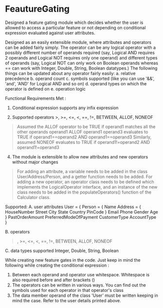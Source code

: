 # FeautureGating
Designed a feature gating module which decides whether the user is allowed to access a particular feature or not depending on conditional expression evaluated against user attributes.

Designed as an easily extensible module, where attributes and operators can be added fairly simply. The operator can be any logical operator with a possibly different number of operands required (say, Logical AND requires 2 operands and Logical NOT requires only one operand) and different types of operands (say, Logical NOT can only work on Boolean operands whereas == can work with Integer, Double, String, Boolean datatypes.)
The following things can be updated about any operator fairly easily:
a. relative precedence
b. operand count
c. symbols supported (like you can use '&&', 'and', 'AND' for Logical AND and so on)
d. operand types on which the operator is defined on
e. operation logic

Functional Requirements Met :

1. Conditional expression supports any infix expression

2. Supported operators >, >=, <=, <, ==, !=, BETWEEN, ALLOF, NONEOF
> Assumed the ALLOF operator to be TRUE if operand1 matches all the other operands
operand1 ALLOF operand1 operand3 evaluates to TRUE if operand1==operand2 AND operand1==operand3
> Similarly, assumed NONEOF evaluates to TRUE if operand1!=operand2 AND operand1!=operand3

4. The module is extensible to allow new attributes and new operators without major changes
> For adding an attribute, a variable needs to be added in the class User/Address/Person, and a getter function needs to be added.
> For adding a new operator, an operator class needs to be defined which implements the LogicalOperator interface, and an instance of the new class needs to be added in the populateOperators() function of the Calculator class.


Supported:
A. user attributes
User = {
Person = {
	Name
	Address = {
		HouseNumber
		Street
		City
		State
		Country
		PinCode
		}
	Email
	Phone
	Gender
	Age
}
PastOrderAmount
PreferredModeOfPayment
CustomerType
AccountType
}


B. operators
>, >=, <=, <, ==, !=, BETWEEN, ALLOF, NONEOF

C. data types supported
Integer, Double, String, Boolean


While creating new feature gates in the code. Just keep in mind the following while creating the conditional expression :
1. Between each operand and operator use whitespace. Whitespace is also required before and after brackets (\)
2. The operators can be written in various ways. You can find out the symbols used for each operator in that operator's class
3. The data member operand of the class 'User' must be written keeping in mind the case. Refer to the user details printed above.




